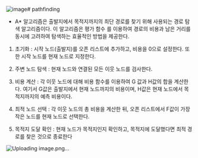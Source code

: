 ![image](https://github.com/downy25/pathfinding/assets/112371402/49f1cabe-80cf-483e-be30-24517df24509)# pathfinding
- A* 알고리즘은 출발지에서 목적지까지의 최단 경로를 찾기 위해 사용되는 경로 탐색 알고리즘이다. 이 알고리즘은 평가 함수
를 이용하여 경로의 비용과 남은 거리를 동시에 고려하여 탐색하는 효율적인 방법을 제공한다.

1. 초기화 : 시작 노드(출발지)를 오픈 리스트에 추가하고, 비용을 0으로 설정한다. 또한 시작 노드를 현재 노드로 지정한다.

2. 주변 노드 탐색 : 현재 노드와 연결된 모든 이웃 노드를 검사한다.

3. 비용 계산 : 각 이웃 노드에 대해 비용 함수를 이용하여 G 값과 H값의 합을 계산한다. 여기서 G값은 출발지에서 현재 노드까지의 비용이며, H값은 현재 노드에서 목적지까지의 예측 비용이다.

4. 최적 노드 선택 : 각 이웃 노드의 총 비용을 계산한 뒤, 오픈 리스트에서 F값이 가장 작은 노드를 현재 노드로 선택한다.

5. 목적지 도달 확인 : 현재 노드가 목적지인지 확인하고, 목적지에 도달했다면 최적 경로를 찾은 것으로 종료한다

![Uploading image.png…]()

